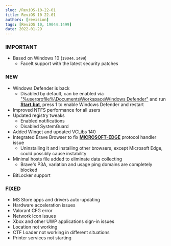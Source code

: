 ```yaml
---
slug: /ReviOS-10-22-01
title: ReviOS 10 22.01
authors: [revision]
tags: [ReviOS 10, 19044.1499]
date: 2022-01-29
---
```



### IMPORTANT
- Based on Windows 10 (`19044.1499`)
  - FaceIt support with the latest security patches 

### NEW
- Windows Defender is back
  - Disabled by default, can be enabled via <u>"%userprofile%\Documents\Workspace\Windows Defender"</u> and run <u>**Start.bat**</u>, press 1 to enable Windows Defender and restart
- Improved NTFS performance for all users
- Updated registry tweaks
  - Enabled notifications
  - Disabled SystemGuard
- Added Winget and updated VCLibs 140
- Integrated Brave Browser to fix <u>**MICROSOFT-EDGE**</u> protocol handler issue
  - Uninstalling it and installing other browsers, except Microsoft Edge, could possibly cause instability
- Minimal hosts file added to eliminate data collecting
  - Brave's P3A, variation and usage ping domains are completely blocked
- BitLocker support

### FIXED
- MS Store apps and drivers auto-updating
- Hardware acceleration issues
- Valorant CFG error
- Network Icon issues
- Xbox and other UWP applications sign-in issues
- Location not working
- CTF Loader not working in different situations
- Printer services not starting